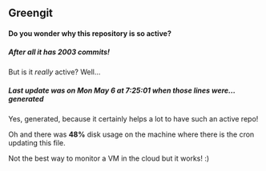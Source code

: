 ## Greengit

#### Do you wonder why this repository is so active?

##### After all it has 2003 commits!

But is it *really* active? Well...

##### Last update was on Mon May 6 at 7:25:01 when those lines were... generated

Yes, generated, because it certainly helps a lot to have such an active repo!

Oh and there was **48%** disk usage on the machine
where there is the cron updating this file.

Not the best way to monitor a VM in the cloud but it works! :)

